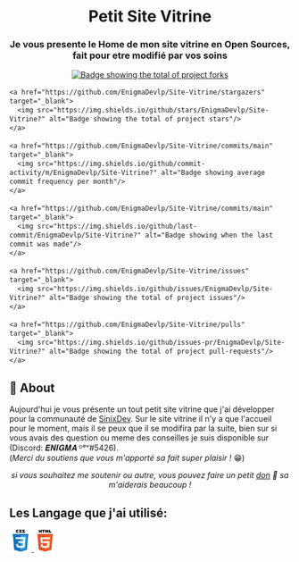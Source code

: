 <div align="center">
    <h1>Petit Site Vitrine</h1>
    <h3>Je vous presente le Home de mon site vitrine en Open Sources, fait pour etre modifié par vos soins</h3>
  </div>
  
  <p align="center">
    <a href="https://github.com/EnigmaDevlp/Site-Vitrine/fork" target="_blank">
      <img src="https://img.shields.io/github/forks/EnigmaDevlp/Site-Vitrine?" alt="Badge showing the total of project forks"/>
    </a>
  
    <a href="https://github.com/EnigmaDevlp/Site-Vitrine/stargazers" target="_blank">
      <img src="https://img.shields.io/github/stars/EnigmaDevlp/Site-Vitrine?" alt="Badge showing the total of project stars"/>
    </a>
  
    <a href="https://github.com/EnigmaDevlp/Site-Vitrine/commits/main" target="_blank">
      <img src="https://img.shields.io/github/commit-activity/m/EnigmaDevlp/Site-Vitrine?" alt="Badge showing average commit frequency per month"/>
    </a>
  
    <a href="https://github.com/EnigmaDevlp/Site-Vitrine/commits/main" target="_blank">
      <img src="https://img.shields.io/github/last-commit/EnigmaDevlp/Site-Vitrine?" alt="Badge showing when the last commit was made"/>
    </a>
  
    <a href="https://github.com/EnigmaDevlp/Site-Vitrine/issues" target="_blank">
      <img src="https://img.shields.io/github/issues/EnigmaDevlp/Site-Vitrine?" alt="Badge showing the total of project issues"/>
    </a>
  
    <a href="https://github.com/EnigmaDevlp/Site-Vitrine/pulls" target="_blank">
      <img src="https://img.shields.io/github/issues-pr/EnigmaDevlp/Site-Vitrine?" alt="Badge showing the total of project pull-requests"/>
    </a>
  </p>

  
  ## :dart: About ##
  
 Aujourd'hui je vous présente un tout petit site vitrine que j'ai développer pour la communauté de <a href="https://discord.gg/sinixdev">SinixDev</a>. Sur le site vitrine il n'y a que l'accueil pour le moment, mais il se peux que il se modifira par la suite, bien sur si vous avais des question ou meme des conseilles je suis disponible sur (Discord: 𝑬𝑵𝑰𝑮𝑴𝑨 ᴰᵉᵛ#5426). <br> (<i>Merci du soutiens que vous m'apporté sa fait super plaisir !</i> 😁)
  
  
  <p align="center">
    <i>si vous souhaitez me soutenir ou autre, vous pouvez faire un petit <a href="https://www.paypal.com/paypalme/enigmadevv">don</a> 💸 sa m'aiderais beaucoup !</i>
  </p>
  
 <h2>Les Langage que j'ai utilisé:</h2>

 <p align="left"><a href="https://www.w3schools.com/css/" target="_blank" rel="noreferrer"> <img src="https://raw.githubusercontent.com/devicons/devicon/master/icons/css3/css3-original-wordmark.svg" alt="css3" width="40" height="40"/> </a> <a href="https://www.w3.org/html/" target="_blank" rel="noreferrer"> <img src="https://raw.githubusercontent.com/devicons/devicon/master/icons/html5/html5-original-wordmark.svg" alt="html5" width="40" height="40"/></p><br>
  
  
  

